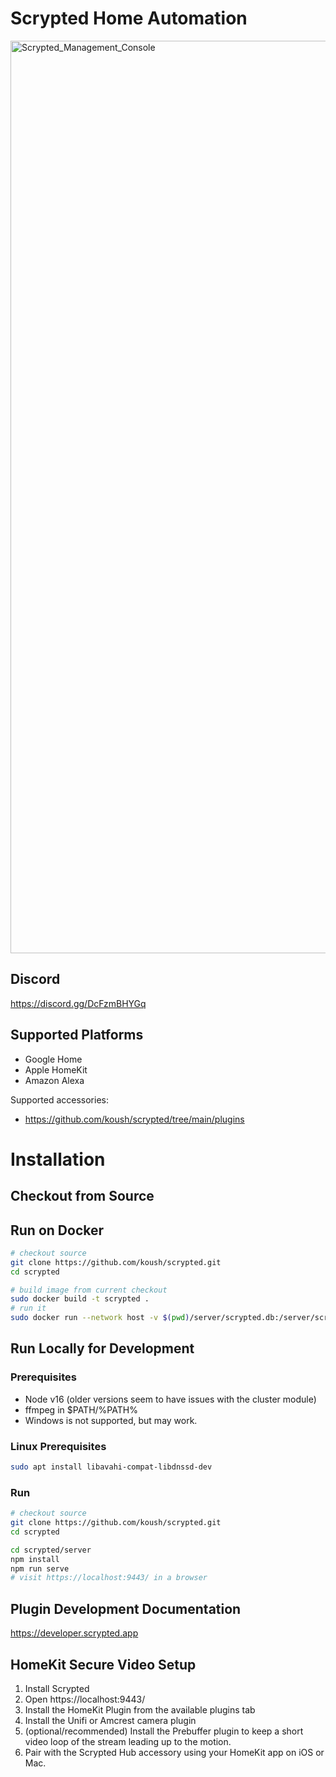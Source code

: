 # Scrypted Home Automation

<img width="1460" alt="Scrypted_Management_Console" src="https://user-images.githubusercontent.com/73924/131903488-722d87ac-a0b0-40fe-b605-326e6b886e35.png">

## Discord

https://discord.gg/DcFzmBHYGq

## Supported Platforms

 * Google Home
 * Apple HomeKit
 * Amazon Alexa

Supported accessories: 
 * https://github.com/koush/scrypted/tree/main/plugins

# Installation

## Checkout from Source

## Run on Docker

```sh
# checkout source
git clone https://github.com/koush/scrypted.git
cd scrypted
```

```sh
# build image from current checkout
sudo docker build -t scrypted .
# run it
sudo docker run --network host -v $(pwd)/server/scrypted.db:/server/scrypted.db scrypted
```

## Run Locally for Development

### Prerequisites

* Node v16 (older versions seem to have issues with the cluster module)
* ffmpeg in $PATH/%PATH%
* Windows is not supported, but may work.

### Linux Prerequisites

```sh
sudo apt install libavahi-compat-libdnssd-dev
```

### Run

```sh
# checkout source
git clone https://github.com/koush/scrypted.git
cd scrypted
```

```sh
cd scrypted/server
npm install
npm run serve
# visit https://localhost:9443/ in a browser
```

## Plugin Development Documentation

https://developer.scrypted.app

## HomeKit Secure Video Setup

1. Install Scrypted
2. Open https://localhost:9443/
3. Install the HomeKit Plugin from the available plugins tab
4. Install the Unifi or Amcrest camera plugin
5. (optional/recommended) Install the Prebuffer plugin to keep a short video loop of the stream leading up to the motion.
6. Pair with the Scrypted Hub accessory using your HomeKit app on iOS or Mac.

